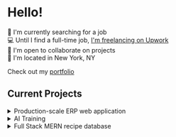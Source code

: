 # Hello!

&#128188; I'm currently searching for a job   
&#128187; Until I find a full-time job, [I'm freelancing on Upwork](https://www.upwork.com/freelancers/~018f785b41a5272472)  
&#128101; I'm open to collaborate on projects  
&#128509; I'm located in New York, NY  

Check out my [portfolio](https://effie-guenther.com)


## Current Projects

<details>
<summary>Production-scale ERP web application</summary>

* Ongoing freelance contract for frontend and UX work
* React, Redux, JavaScript, RESTful API, Figma

</details>

<details>
<summary>AI Training</summary>

* Ongoing freelance contract to refactor coding responses provided by AI models with [dataannotation.tech](https://dataannotation.tech/)
* Various topics and technologies, including python, JavaScript, React, algorithms and data structures, etc...

</details>

<details>
<summary>Full Stack MERN recipe database</summary>

* Personal project built front-to-back from scratch
* Houses and shares the family recipes
* Features include React Query for asynchronous state management, user accounts with Oauth2, and email notifications.
* [See the code](https://github.com/effieguenther/grandmas-kitchen)

</details>
